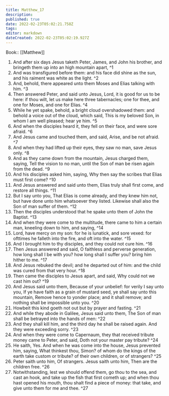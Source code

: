 ```yaml
---
title: Matthew_17
description: 
published: true
date: 2022-02-23T05:02:21.758Z
tags: 
editor: markdown
dateCreated: 2022-02-23T05:02:19.927Z
---
```


 Book:: [[Matthew]]
 1. And after six days Jesus taketh Peter, James, and John his brother, and bringeth them up into an high mountain apart, ^1
 2. And was transfigured before them: and his face did shine as the sun, and his raiment was white as the light. ^2
 3. And, behold, there appeared unto them Moses and Elias talking with him. ^3
 4. Then answered Peter, and said unto Jesus, Lord, it is good for us to be here: if thou wilt, let us make here three tabernacles; one for thee, and one for Moses, and one for Elias. ^4
 5. While he yet spake, behold, a bright cloud overshadowed them: and behold a voice out of the cloud, which said, This is my beloved Son, in whom I am well pleased; hear ye him. ^5
 6. And when the disciples heard it, they fell on their face, and were sore afraid. ^6
 7. And Jesus came and touched them, and said, Arise, and be not afraid. ^7
 8. And when they had lifted up their eyes, they saw no man, save Jesus only. ^8
 9. And as they came down from the mountain, Jesus charged them, saying, Tell the vision to no man, until the Son of man be risen again from the dead. ^9
 10. And his disciples asked him, saying, Why then say the scribes that Elias must first come? ^10
 11. And Jesus answered and said unto them, Elias truly shall first come, and restore all things. ^11
 12. But I say unto you, That Elias is come already, and they knew him not, but have done unto him whatsoever they listed. Likewise shall also the Son of man suffer of them. ^12
 13. Then the disciples understood that he spake unto them of John the Baptist. ^13
 14. And when they were come to the multitude, there came to him a certain man, kneeling down to him, and saying, ^14
 15. Lord, have mercy on my son: for he is lunatick, and sore vexed: for ofttimes he falleth into the fire, and oft into the water. ^15
 16. And I brought him to thy disciples, and they could not cure him. ^16
 17. Then Jesus answered and said, O faithless and perverse generation, how long shall I be with you? how long shall I suffer you? bring him hither to me. ^17
 18. And Jesus rebuked the devil; and he departed out of him: and the child was cured from that very hour. ^18
 19. Then came the disciples to Jesus apart, and said, Why could not we cast him out? ^19
 20. And Jesus said unto them, Because of your unbelief: for verily I say unto you, If ye have faith as a grain of mustard seed, ye shall say unto this mountain, Remove hence to yonder place; and it shall remove; and nothing shall be impossible unto you. ^20
 21. Howbeit this kind goeth not out but by prayer and fasting. ^21
 22. And while they abode in Galilee, Jesus said unto them, The Son of man shall be betrayed into the hands of men: ^22
 23. And they shall kill him, and the third day he shall be raised again. And they were exceeding sorry. ^23
 24. And when they were come to Capernaum, they that received tribute money came to Peter, and said, Doth not your master pay tribute? ^24
 25. He saith, Yes. And when he was come into the house, Jesus prevented him, saying, What thinkest thou, Simon? of whom do the kings of the earth take custom or tribute? of their own children, or of strangers? ^25
 26. Peter saith unto him, Of strangers. Jesus saith unto him, Then are the children free. ^26
 27. Notwithstanding, lest we should offend them, go thou to the sea, and cast an hook, and take up the fish that first cometh up; and when thou hast opened his mouth, thou shalt find a piece of money: that take, and give unto them for me and thee. ^27
